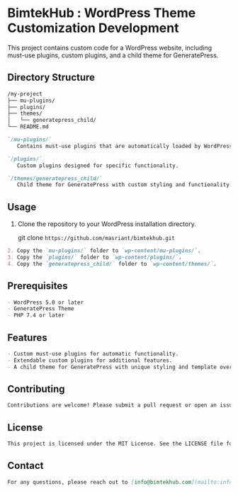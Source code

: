 # BimtekHub : WordPress Theme Customization Development
This project contains custom code for a WordPress website, including must-use plugins, custom plugins, and a child theme for GeneratePress.

## Directory Structure
```bash
/my-project
├── mu-plugins/
├── plugins/
├── themes/
│   └── generatepress_child/
└── README.md
```
```markdown
`/mu-plugins/`
   Contains must-use plugins that are automatically loaded by WordPress.

`/plugins/`
   Custom plugins designed for specific functionality.

`/themes/generatepress_child/`
   Child theme for GeneratePress with custom styling and functionality.
```
## Usage
1. Clone the repository to your WordPress installation directory.

   git clone `https://github.com/masriant/bimtekhub.git`
```markdown
2. Copy the `mu-plugins/` folder to `wp-content/mu-plugins/`.
3. Copy the `plugins/` folder to `wp-content/plugins/`.
4. Copy the `generatepress_child/` folder to `wp-content/themes/`.
```
## Prerequisites
```markdown
- WordPress 5.0 or later
- GeneratePress Theme
- PHP 7.4 or later
```
## Features
```markdown
- Custom must-use plugins for automatic functionality.
- Extendable custom plugins for additional features.
- A child theme for GeneratePress with unique styling and template overrides.
```
## Contributing
```markdown
Contributions are welcome! Please submit a pull request or open an issue if you find any bugs.
```
## License
```markdown
This project is licensed under the MIT License. See the LICENSE file for more details.
```
## Contact
```markdown
For any questions, please reach out to [info@bimtekhub.com](mailto:info@bimtekhub.com).
```
#
